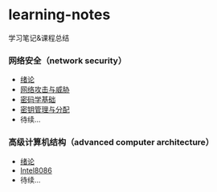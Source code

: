 # learning-notes

学习笔记&amp;课程总结

### 网络安全（network security）

- [绪论](./network-security/0.exordium.md)
- [网络攻击与威胁](./network-security/1.threats-and-attacks-of-network.md)
- [密码学基础](./network-security/2.foundations-of-cryptography.md)
- [密钥管理与分配](./network-security/3.key-management-and-allocation.md)
- 待续...

### 高级计算机结构（advanced computer architecture）

- [绪论](./advanced-computer-architecture/0.exordium.md)
- [Intel8086](./advanced-computer-architecture/1.Intel8086.md)
- 待续...

